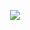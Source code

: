 <p align="center">
  <img src="https://github-readme-stats.vercel.app/api?username=Gauravbhatt19&show_icons=true">
</p>
